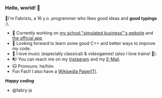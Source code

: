 ### Hello, world! 👋

<!--
**fabry-js/fabry-js** is a ✨ _special_ ✨ repository because its `README.md` (this file) appears on your GitHub profile.

Here are some ideas to get you started:

- 🔭 I’m currently working on ...
- 🌱 I’m currently learning ...
- 👯 I’m looking to collaborate on ...
- 🤔 I’m looking for help with ...
- 💬 Ask me about ...
- 📫 How to reach me: ...
- 😄 Pronouns: ...
- ⚡ Fun fact: ...
-->

🦾I'm Fabrizio, a 16 y.o. programmer who likes good ideas and __good typings__ :),

- 🤩 Currently working on [my school "simulated business"'s website](https://github.com/fabry-js/lets-fit-ws) and [the official app](https://github.com/fabry-js/lef-ts)
- 🦄 Looking forward to learn some good C++ and better ways to improve my code.
- 🎼 I love music (especially classical) & videogames! (also I love trains! 🚃).
- 📭 You can reach me on my [Instagram](https://instagram.com/fabry-jp) and my [E-Mail](mailto://vivaldifabrizio10@gmail.com).
- 🐱 Pronouns: he/him.
- Fun Fact! I also have a [Wikipedia Page(IT)](https://it.wikipedia.org/wiki/Utente:FabrizioPiperno04).

***Happy coding***

- @fabry-js 
